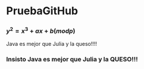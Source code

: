# PruebaGitHub
### $y^2 = x^3 + ax + b   (mod p)$
Java es mejor que Julia y la queso!!!!
### Insisto Java es mejor que Julia y la QUESO!!!
